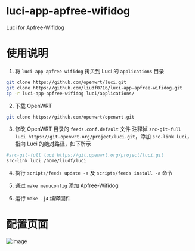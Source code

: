 # luci-app-apfree-wifidog
Luci for Apfree-Wifidog

# 使用说明
1. 将 `luci-app-apfree-wifidog` 拷贝到 Luci 的 `applications` 目录
```sh
git clone https://github.com/openwrt/luci.git
git clone https://github.com/liudf0716/luci-app-apfree-wifidog.git
cp -r luci-app-apfree-wifidog luci/applications/
```

2. 下载 OpenWRT
```sh
git clone https://github.com/openwrt/openwrt.git
```

3. 修改 OpenWRT 目录的 `feeds.conf.default` 文件
   注释掉 `src-git-full luci https://git.openwrt.org/project/luci.git`，添加 `src-link luci`，指向 Luci 的绝对路径，如下所示
```sh
#src-git-full luci https://git.openwrt.org/project/luci.git
src-link luci /home/liudf/luci
```

4. 执行 `scripts/feeds update -a` 及 `scripts/feeds install -a` 命令

5. 通过 `make menuconfig` 添加 Apfree-Wifidog

6. 运行 `make -j4` 编译固件

# 配置页面

![image](https://github.com/liudf0716/luci-app-apfree-wifidog/assets/1182593/36d2c5a3-ba53-40d2-b2ee-3ad61314a849)
